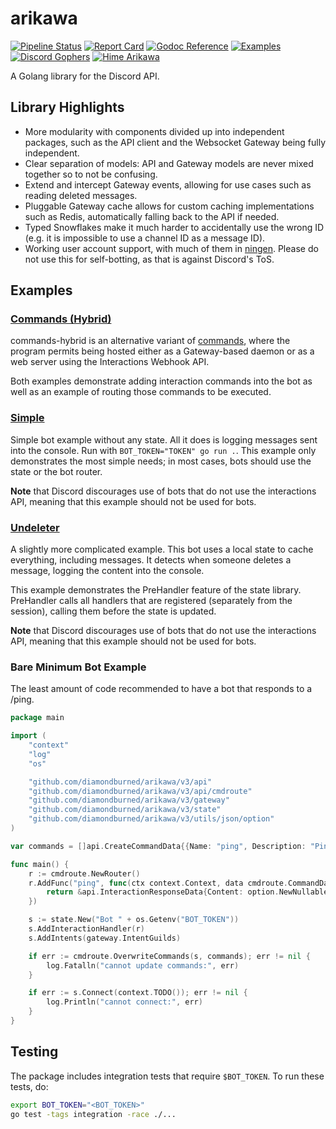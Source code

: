 # arikawa

[![ Pipeline Status ][pipeline_img    ]][pipeline    ]
[![ Report Card     ][goreportcard_img]][goreportcard]
[![ Godoc Reference ][pkg.go.dev_img  ]][pkg.go.dev  ]
[![ Examples        ][examples_img    ]][examples    ]
[![ Discord Gophers ][dgophers_img    ]][dgophers    ]
[![ Hime Arikawa    ][himeArikawa_img ]][himeArikawa ]

A Golang library for the Discord API.

[dgophers]:     https://discord.gg/7jSf85J
[dgophers_img]: https://img.shields.io/badge/Discord%20Gophers-%23arikawa-%237289da?style=flat-square

[examples]:     https://github.com/diamondburned/arikawa/tree/v3/0-examples
[examples_img]: https://img.shields.io/badge/Example-.%2F0--examples%2F-blueviolet?style=flat-square

[pipeline]:     https://github.com/diamondburned/arikawa/actions/workflows/test.yml
[pipeline_img]: https://img.shields.io/github/actions/workflow/status/diamondburned/arikawa/test.yml?style=flat-square

[pkg.go.dev]:     https://pkg.go.dev/github.com/diamondburned/arikawa/v3
[pkg.go.dev_img]: https://img.shields.io/badge/%E2%80%8B-reference-007d9c?logo=go&logoColor=white&style=flat-square

[himeArikawa]:     https://hime-goto.fandom.com/wiki/Hime_Arikawa
[himeArikawa_img]: https://img.shields.io/badge/Hime-Arikawa-ea75a2?style=flat-square

[goreportcard]:     https://goreportcard.com/report/github.com/diamondburned/arikawa
[goreportcard_img]: https://goreportcard.com/badge/github.com/diamondburned/arikawa?style=flat-square


## Library Highlights

- More modularity with components divided up into independent packages, such as
  the API client and the Websocket Gateway being fully independent.
- Clear separation of models: API and Gateway models are never mixed together so
  to not be confusing.
- Extend and intercept Gateway events, allowing for use cases such as reading
  deleted messages.
- Pluggable Gateway cache allows for custom caching implementations such as
  Redis, automatically falling back to the API if needed.
- Typed Snowflakes make it much harder to accidentally use the wrong ID (e.g.
  it is impossible to use a channel ID as a message ID).
- Working user account support, with much of them in [ningen][ningen]. Please
  do not use this for self-botting, as that is against Discord's ToS.

[ningen]: https://github.com/diamondburned/ningen


## Examples

### [Commands (Hybrid)](https://github.com/diamondburned/arikawa/tree/v3/0-examples/commands-hybrid)

commands-hybrid is an alternative variant of
[commands](https://github.com/diamondburned/arikawa/tree/v3/0-examples/commands),
where the program permits being hosted either as a Gateway-based daemon or as a
web server using the Interactions Webhook API.

Both examples demonstrate adding interaction commands into the bot as well as an
example of routing those commands to be executed.

### [Simple](https://github.com/diamondburned/arikawa/tree/v3/0-examples/simple)

Simple bot example without any state. All it does is logging messages sent into
the console. Run with `BOT_TOKEN="TOKEN" go run .`. This example only
demonstrates the most simple needs; in most cases, bots should use the state or
the bot router.

**Note** that Discord discourages use of bots that do not use the interactions
API, meaning that this example should not be used for bots.

### [Undeleter](https://github.com/diamondburned/arikawa/tree/v3/0-examples/undeleter)

A slightly more complicated example. This bot uses a local state to cache
everything, including messages. It detects when someone deletes a message,
logging the content into the console.

This example demonstrates the PreHandler feature of the state library.
PreHandler calls all handlers that are registered (separately from the session),
calling them before the state is updated.

**Note** that Discord discourages use of bots that do not use the interactions
API, meaning that this example should not be used for bots.

### Bare Minimum Bot Example

The least amount of code recommended to have a bot that responds to a /ping.

```go
package main

import (
	"context"
	"log"
	"os"

	"github.com/diamondburned/arikawa/v3/api"
	"github.com/diamondburned/arikawa/v3/api/cmdroute"
	"github.com/diamondburned/arikawa/v3/gateway"
	"github.com/diamondburned/arikawa/v3/state"
	"github.com/diamondburned/arikawa/v3/utils/json/option"
)

var commands = []api.CreateCommandData{{Name: "ping", Description: "Ping!"}}

func main() {
	r := cmdroute.NewRouter()
	r.AddFunc("ping", func(ctx context.Context, data cmdroute.CommandData) *api.InteractionResponseData {
		return &api.InteractionResponseData{Content: option.NewNullableString("Pong!")}
	})

	s := state.New("Bot " + os.Getenv("BOT_TOKEN"))
	s.AddInteractionHandler(r)
	s.AddIntents(gateway.IntentGuilds)

	if err := cmdroute.OverwriteCommands(s, commands); err != nil {
		log.Fatalln("cannot update commands:", err)
	}

	if err := s.Connect(context.TODO()); err != nil {
		log.Println("cannot connect:", err)
	}
}
```


## Testing

The package includes integration tests that require `$BOT_TOKEN`. To run these
tests, do:

```sh
export BOT_TOKEN="<BOT_TOKEN>"
go test -tags integration -race ./...
```
